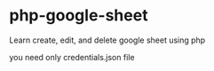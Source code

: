 # php-google-sheet
Learn create, edit, and delete google sheet using php

you need only credentials.json file
